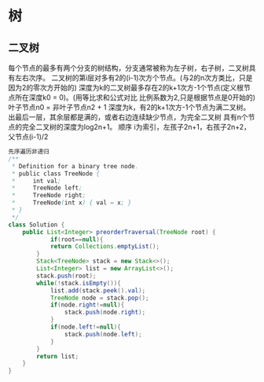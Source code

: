 # 树

## 二叉树

每个节点的最多有两个分支的树结构，分支通常被称为左子树，右子树，二叉树具有左右次序。
二叉树的第i层对多有2的(i-1)次方个节点。(与2的n次方类比，只是因为2的零次方开始的)
深度为k的二叉树最多存在2的k+1次方-1个节点(定义根节点所在深度k0 = 0)。(用等比求和公式对比 比例系数为2,只是根据节点是0开始的)
叶子节点n0 = 非叶子节点n2 + 1
深度为k，有2的k+1次方-1个节点为满二叉树。
出最后一层，其余层都是满的，或者右边连续缺少节点，为完全二叉树
具有n个节点的完全二叉树的深度为log2n+1。
顺序
i为索引，左孩子2n+1，右孩子2n+2，父节点(i-1)/2

```java
先序遍历非递归
/**
 * Definition for a binary tree node.
 * public class TreeNode {
 *     int val;
 *     TreeNode left;
 *     TreeNode right;
 *     TreeNode(int x) { val = x; }
 * }
 */
class Solution {
    public List<Integer> preorderTraversal(TreeNode root) {
            if(root==null){
            return Collections.emptyList();
        }
        Stack<TreeNode> stack = new Stack<>();
        List<Integer> list = new ArrayList<>();
        stack.push(root);
        while(!stack.isEmpty()){
            list.add(stack.peek().val);
            TreeNode node = stack.pop();
            if(node.right!=null){
                stack.push(node.right);
            }
            if(node.left!=null){
                stack.push(node.left);
            }
        }
        return list;
    }
}
```